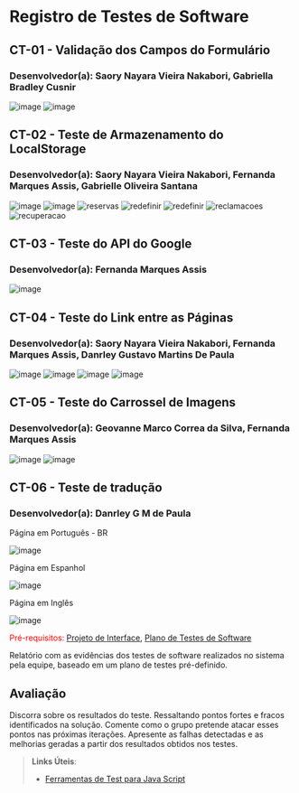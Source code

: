 # Registro de Testes de Software
## CT-01 - Validação dos Campos do Formulário
### Desenvolvedor(a): Saory Nayara Vieira Nakabori, Gabriella Bradley Cusnir

![image](https://user-images.githubusercontent.com/97962041/204152804-1706e032-a76a-4e70-8c9f-20bf4d42b5d0.png)
![image](https://user-images.githubusercontent.com/97962041/204152845-c1622116-a165-4623-9262-82c9119075ff.png)

## CT-02 - Teste de Armazenamento do LocalStorage
### Desenvolvedor(a): Saory Nayara Vieira Nakabori, Fernanda Marques Assis, Gabrielle Oliveira Santana
![image](https://user-images.githubusercontent.com/97962041/204152914-b7c1992b-5951-4b91-9d3f-c6074af9b91c.png)
![image](https://user-images.githubusercontent.com/97962041/204152956-a435cb83-cb00-40d5-94dd-1a5dbe239ee3.png)
![reservas](https://user-images.githubusercontent.com/95951195/204157798-dc108c72-8a38-48fb-aa10-60bb924e2f3a.png)
![redefinir](https://user-images.githubusercontent.com/95951195/204158642-d567377c-f5f4-4e5d-af54-1e9c0054b9ea.png)
![redefinir](https://user-images.githubusercontent.com/95951195/204158720-90691034-1134-4cad-890b-1d7445787062.png)
![reclamacoes](https://user-images.githubusercontent.com/95951195/204159651-ee3bfd3c-6284-496d-999a-763eb0293e07.png)
![recuperacao](https://user-images.githubusercontent.com/95951195/204160009-85997448-eeff-4587-a698-cbcc1c4b46a8.png)

## CT-03 - Teste do API do Google
### Desenvolvedor(a): Fernanda Marques Assis
![image](https://user-images.githubusercontent.com/97962041/204153039-28155cd4-7219-41f1-95d8-9eaf3a115c0d.png)

## CT-04 - Teste do Link entre as Páginas
### Desenvolvedor(a): Saory Nayara Vieira Nakabori, Fernanda Marques Assis, Danrley Gustavo Martins De Paula
![image](https://user-images.githubusercontent.com/97962041/204153102-7669af2f-9946-40eb-82bd-f3437fec1ddd.png)
![image](https://user-images.githubusercontent.com/97962041/204153085-4c5f642f-9b53-4da6-8bf8-b687ad8cc5e0.png)
![image](https://user-images.githubusercontent.com/97962041/204161005-1034616e-bd5f-4a54-9682-dd480acfd789.png)
![image](https://user-images.githubusercontent.com/97962041/204161022-dd0e0566-fcdf-43c5-9045-c224da572a27.png)

## CT-05 - Teste do Carrossel de Imagens
### Desenvolvedor(a): Geovanne Marco Correa da Silva, Fernanda Marques Assis
![image](https://user-images.githubusercontent.com/97962041/200980326-657edb0d-0e1d-43be-bb4b-090f16d04220.png)
![image](https://user-images.githubusercontent.com/97962041/200980768-d5d1c7a3-0dc3-45ac-8dbc-80df25a64db2.png)

## CT-06 -  Teste de tradução
### Desenvolvedor(a): Danrley G M de Paula

Página em Português - BR

![image](https://user-images.githubusercontent.com/112135999/204163196-8a49bcf7-5203-47b6-a27a-5f1daecf9ade.png)

Página em Espanhol 

![image](https://user-images.githubusercontent.com/112135999/204163287-d4912000-73e6-48f1-8523-493f820bc3dd.png)

Página em Inglês 

![image](https://user-images.githubusercontent.com/112135999/204163966-9ff2e256-6cef-4d26-9e29-9bbaa556021e.png)





<span style="color:red">Pré-requisitos: <a href="3-Projeto de Interface.md"> Projeto de Interface</a></span>, <a href="8-Plano de Testes de Software.md"> Plano de Testes de Software</a>

Relatório com as evidências dos testes de software realizados no sistema pela equipe, baseado em um plano de testes pré-definido.

## Avaliação

Discorra sobre os resultados do teste. Ressaltando pontos fortes e fracos identificados na solução. Comente como o grupo pretende atacar esses pontos nas próximas iterações. Apresente as falhas detectadas e as melhorias geradas a partir dos resultados obtidos nos testes.

> **Links Úteis**:
> - [Ferramentas de Test para Java Script](https://geekflare.com/javascript-unit-testing/)
